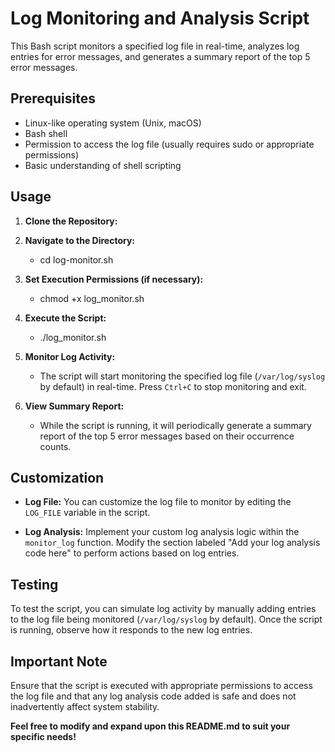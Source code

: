 # Log Monitoring and Analysis Script

This Bash script monitors a specified log file in real-time, analyzes log entries for error messages, and generates a summary report of the top 5 error messages.


## Prerequisites

- Linux-like operating system (Unix, macOS)
- Bash shell
- Permission to access the log file (usually requires sudo or appropriate permissions)
- Basic understanding of shell scripting

## Usage

1. **Clone the Repository:**

2. **Navigate to the Directory:**
    - cd log-monitor.sh
3. **Set Execution Permissions (if necessary):**
    - chmod +x log_monitor.sh


4. **Execute the Script:**
    - ./log_monitor.sh


5. **Monitor Log Activity:**
    - The script will start monitoring the specified log file (`/var/log/syslog` by default) in real-time. Press `Ctrl+C` to stop monitoring and exit.

6. **View Summary Report:**
    - While the script is running, it will periodically generate a summary report of the top 5 error messages based on their occurrence counts.

## Customization

- **Log File:**
You can customize the log file to monitor by editing the `LOG_FILE` variable in the script.

- **Log Analysis:**
Implement your custom log analysis logic within the `monitor_log` function. Modify the section labeled "Add your log analysis code here" to perform actions based on log entries.

## Testing

To test the script, you can simulate log activity by manually adding entries to the log file being monitored (`/var/log/syslog` by default). Once the script is running, observe how it responds to the new log entries.

## Important Note

Ensure that the script is executed with appropriate permissions to access the log file and that any log analysis code added is safe and does not inadvertently affect system stability.

**Feel free to modify and expand upon this README.md to suit your specific needs!**








